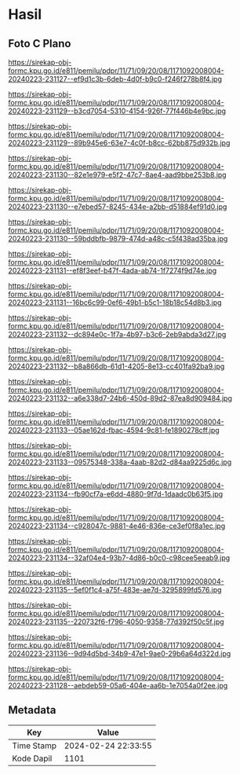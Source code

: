 # Hasil

## Foto C Plano

https://sirekap-obj-formc.kpu.go.id/e811/pemilu/pdpr/11/71/09/20/08/1171092008004-20240223-231127--ef9d1c3b-6deb-4d0f-b9c0-f246f278b8f4.jpg

https://sirekap-obj-formc.kpu.go.id/e811/pemilu/pdpr/11/71/09/20/08/1171092008004-20240223-231129--b3cd7054-5310-4154-926f-77f446b4e9bc.jpg

https://sirekap-obj-formc.kpu.go.id/e811/pemilu/pdpr/11/71/09/20/08/1171092008004-20240223-231129--89b945e6-63e7-4c0f-b8cc-62bb875d932b.jpg

https://sirekap-obj-formc.kpu.go.id/e811/pemilu/pdpr/11/71/09/20/08/1171092008004-20240223-231130--82e1e979-e5f2-47c7-8ae4-aad9bbe253b8.jpg

https://sirekap-obj-formc.kpu.go.id/e811/pemilu/pdpr/11/71/09/20/08/1171092008004-20240223-231130--e7ebed57-8245-434e-a2bb-d51884ef91d0.jpg

https://sirekap-obj-formc.kpu.go.id/e811/pemilu/pdpr/11/71/09/20/08/1171092008004-20240223-231130--59bddbfb-9879-474d-a48c-c5f438ad35ba.jpg

https://sirekap-obj-formc.kpu.go.id/e811/pemilu/pdpr/11/71/09/20/08/1171092008004-20240223-231131--ef8f3eef-b47f-4ada-ab74-1f7274f9d74e.jpg

https://sirekap-obj-formc.kpu.go.id/e811/pemilu/pdpr/11/71/09/20/08/1171092008004-20240223-231131--16bc6c99-0ef6-49b1-b5c1-18b18c54d8b3.jpg

https://sirekap-obj-formc.kpu.go.id/e811/pemilu/pdpr/11/71/09/20/08/1171092008004-20240223-231132--dc894e0c-1f7a-4b97-b3c6-2eb9abda3d27.jpg

https://sirekap-obj-formc.kpu.go.id/e811/pemilu/pdpr/11/71/09/20/08/1171092008004-20240223-231132--b8a866db-61d1-4205-8e13-cc401fa92ba9.jpg

https://sirekap-obj-formc.kpu.go.id/e811/pemilu/pdpr/11/71/09/20/08/1171092008004-20240223-231132--a6e338d7-24b6-450d-89d2-87ea8d909484.jpg

https://sirekap-obj-formc.kpu.go.id/e811/pemilu/pdpr/11/71/09/20/08/1171092008004-20240223-231133--05ae162d-fbac-4594-9c81-fe1890278cff.jpg

https://sirekap-obj-formc.kpu.go.id/e811/pemilu/pdpr/11/71/09/20/08/1171092008004-20240223-231133--09575348-338a-4aab-82d2-d84aa9225d6c.jpg

https://sirekap-obj-formc.kpu.go.id/e811/pemilu/pdpr/11/71/09/20/08/1171092008004-20240223-231134--fb90cf7a-e6dd-4880-9f7d-1daadc0b63f5.jpg

https://sirekap-obj-formc.kpu.go.id/e811/pemilu/pdpr/11/71/09/20/08/1171092008004-20240223-231134--c928047c-9881-4e46-836e-ce3ef0f8a1ec.jpg

https://sirekap-obj-formc.kpu.go.id/e811/pemilu/pdpr/11/71/09/20/08/1171092008004-20240223-231134--32af04e4-93b7-4d86-b0c0-c98cee5eeab9.jpg

https://sirekap-obj-formc.kpu.go.id/e811/pemilu/pdpr/11/71/09/20/08/1171092008004-20240223-231135--5ef0f1c4-a75f-483e-ae7d-3295899fd576.jpg

https://sirekap-obj-formc.kpu.go.id/e811/pemilu/pdpr/11/71/09/20/08/1171092008004-20240223-231135--220732f6-f796-4050-9358-77d392f50c5f.jpg

https://sirekap-obj-formc.kpu.go.id/e811/pemilu/pdpr/11/71/09/20/08/1171092008004-20240223-231136--9d94d5bd-34b9-47e1-9ae0-29b6a64d322d.jpg

https://sirekap-obj-formc.kpu.go.id/e811/pemilu/pdpr/11/71/09/20/08/1171092008004-20240223-231128--aebdeb59-05a6-404e-aa6b-1e7054a0f2ee.jpg


## Metadata

| Key        | Value               |
| ---------- | ------------------- |
| Time Stamp | 2024-02-24 22:33:55 |
| Kode Dapil | 1101                |



